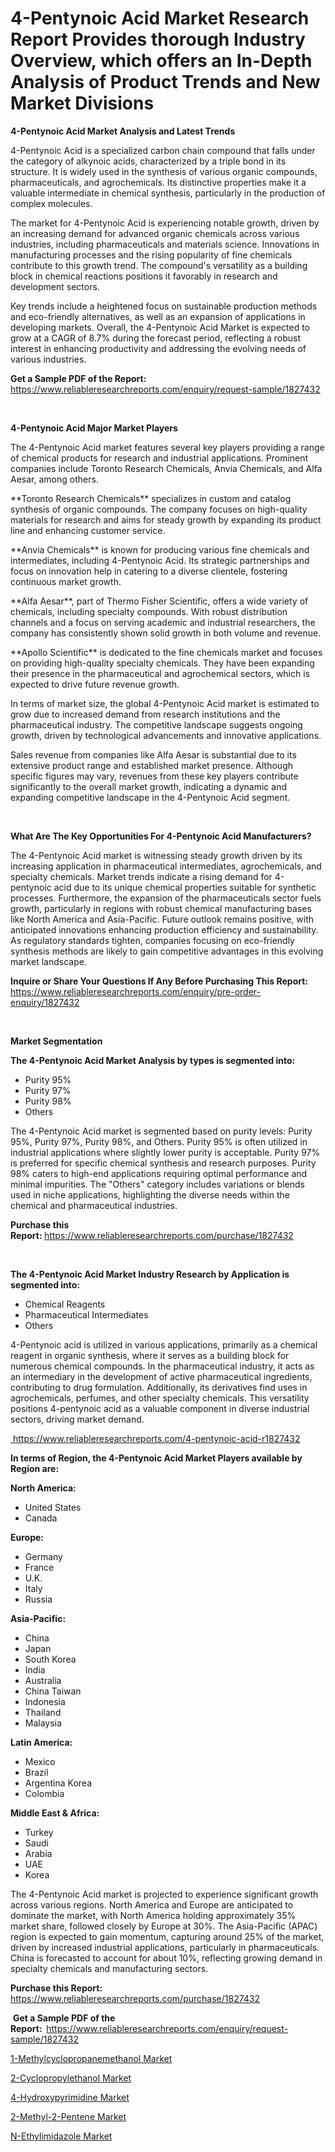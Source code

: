 <p><h1>4-Pentynoic Acid Market Research Report Provides thorough Industry Overview, which offers an In-Depth Analysis of Product Trends and New Market Divisions</h1></p><p><strong>4-Pentynoic Acid Market Analysis and Latest Trends</strong></p>
<p><p>4-Pentynoic Acid is a specialized carbon chain compound that falls under the category of alkynoic acids, characterized by a triple bond in its structure. It is widely used in the synthesis of various organic compounds, pharmaceuticals, and agrochemicals. Its distinctive properties make it a valuable intermediate in chemical synthesis, particularly in the production of complex molecules.</p><p>The market for 4-Pentynoic Acid is experiencing notable growth, driven by an increasing demand for advanced organic chemicals across various industries, including pharmaceuticals and materials science. Innovations in manufacturing processes and the rising popularity of fine chemicals contribute to this growth trend. The compound's versatility as a building block in chemical reactions positions it favorably in research and development sectors.</p><p>Key trends include a heightened focus on sustainable production methods and eco-friendly alternatives, as well as an expansion of applications in developing markets. Overall, the 4-Pentynoic Acid Market is expected to grow at a CAGR of 8.7% during the forecast period, reflecting a robust interest in enhancing productivity and addressing the evolving needs of various industries.</p></p>
<p><strong>Get a Sample PDF of the Report:&nbsp;</strong> <a href="https://www.reliableresearchreports.com/enquiry/request-sample/1827432?utm_campaign=8&utm_medium=2&utm_source=Github&utm_content=ia&utm_term=03022025&utm_id=4-pentynoic-acid">https://www.reliableresearchreports.com/enquiry/request-sample/1827432</a></p>
<p>&nbsp;</p>
<p><strong>4-Pentynoic Acid Major Market Players</strong></p>
<p><p>The 4-Pentynoic Acid market features several key players providing a range of chemical products for research and industrial applications. Prominent companies include Toronto Research Chemicals, Anvia Chemicals, and Alfa Aesar, among others.</p><p>**Toronto Research Chemicals** specializes in custom and catalog synthesis of organic compounds. The company focuses on high-quality materials for research and aims for steady growth by expanding its product line and enhancing customer service. </p><p>**Anvia Chemicals** is known for producing various fine chemicals and intermediates, including 4-Pentynoic Acid. Its strategic partnerships and focus on innovation help in catering to a diverse clientele, fostering continuous market growth.</p><p>**Alfa Aesar**, part of Thermo Fisher Scientific, offers a wide variety of chemicals, including specialty compounds. With robust distribution channels and a focus on serving academic and industrial researchers, the company has consistently shown solid growth in both volume and revenue.</p><p>**Apollo Scientific** is dedicated to the fine chemicals market and focuses on providing high-quality specialty chemicals. They have been expanding their presence in the pharmaceutical and agrochemical sectors, which is expected to drive future revenue growth.</p><p>In terms of market size, the global 4-Pentynoic Acid market is estimated to grow due to increased demand from research institutions and the pharmaceutical industry. The competitive landscape suggests ongoing growth, driven by technological advancements and innovative applications.</p><p>Sales revenue from companies like Alfa Aesar is substantial due to its extensive product range and established market presence. Although specific figures may vary, revenues from these key players contribute significantly to the overall market growth, indicating a dynamic and expanding competitive landscape in the 4-Pentynoic Acid segment.</p></p>
<p>&nbsp;</p>
<p><strong>What Are The Key Opportunities For 4-Pentynoic Acid Manufacturers?</strong></p>
<p><p>The 4-Pentynoic Acid market is witnessing steady growth driven by its increasing application in pharmaceutical intermediates, agrochemicals, and specialty chemicals. Market trends indicate a rising demand for 4-pentynoic acid due to its unique chemical properties suitable for synthetic processes. Furthermore, the expansion of the pharmaceuticals sector fuels growth, particularly in regions with robust chemical manufacturing bases like North America and Asia-Pacific. Future outlook remains positive, with anticipated innovations enhancing production efficiency and sustainability. As regulatory standards tighten, companies focusing on eco-friendly synthesis methods are likely to gain competitive advantages in this evolving market landscape.</p></p>
<p><strong>Inquire or Share Your Questions If Any Before Purchasing This Report:</strong> <a href="https://www.reliableresearchreports.com/enquiry/pre-order-enquiry/1827432?utm_campaign=8&utm_medium=2&utm_source=Github&utm_content=ia&utm_term=03022025&utm_id=4-pentynoic-acid">https://www.reliableresearchreports.com/enquiry/pre-order-enquiry/1827432</a></p>
<p>&nbsp;</p>
<p><strong>Market Segmentation</strong></p>
<p><strong>The 4-Pentynoic Acid Market Analysis by types is segmented into:</strong></p>
<p><ul><li>Purity 95%</li><li>Purity 97%</li><li>Purity 98%</li><li>Others</li></ul></p>
<p><p>The 4-Pentynoic Acid market is segmented based on purity levels: Purity 95%, Purity 97%, Purity 98%, and Others. Purity 95% is often utilized in industrial applications where slightly lower purity is acceptable. Purity 97% is preferred for specific chemical synthesis and research purposes. Purity 98% caters to high-end applications requiring optimal performance and minimal impurities. The "Others" category includes variations or blends used in niche applications, highlighting the diverse needs within the chemical and pharmaceutical industries.</p></p>
<p><strong>Purchase this Report:&nbsp;</strong><a href="https://www.reliableresearchreports.com/purchase/1827432?utm_campaign=8&utm_medium=2&utm_source=Github&utm_content=ia&utm_term=03022025&utm_id=4-pentynoic-acid">https://www.reliableresearchreports.com/purchase/1827432</a></p>
<p>&nbsp;</p>
<p><strong>The 4-Pentynoic Acid Market Industry Research by Application is segmented into:</strong></p>
<p><ul><li>Chemical Reagents</li><li>Pharmaceutical Intermediates</li><li>Others</li></ul></p>
<p><p>4-Pentynoic acid is utilized in various applications, primarily as a chemical reagent in organic synthesis, where it serves as a building block for numerous chemical compounds. In the pharmaceutical industry, it acts as an intermediary in the development of active pharmaceutical ingredients, contributing to drug formulation. Additionally, its derivatives find uses in agrochemicals, perfumes, and other specialty chemicals. This versatility positions 4-pentynoic acid as a valuable component in diverse industrial sectors, driving market demand.</p></p>
<p><a href="https://www.reliableresearchreports.com/4-pentynoic-acid-r1827432?utm_campaign=8&utm_medium=2&utm_source=Github&utm_content=ia&utm_term=03022025&utm_id=4-pentynoic-acid">&nbsp;https://www.reliableresearchreports.com/4-pentynoic-acid-r1827432</a></p>
<p><strong>In terms of Region, the 4-Pentynoic Acid Market Players available by Region are:</strong></p>
<p>
    <p> <strong> North America: </strong>
        <ul>
            <li>United States</li>
            <li>Canada</li>
        </ul>
        </p> 
    <p> <strong> Europe: </strong>
        <ul>
            <li>Germany</li>
            <li>France</li>
            <li>U.K.</li>
            <li>Italy</li>
            <li>Russia</li>
        </ul>
        </p> 
    <p> <strong> Asia-Pacific: </strong>
        <ul>
            <li>China</li>
            <li>Japan</li>
            <li>South Korea</li>
            <li>India</li>
            <li>Australia</li>
            <li>China Taiwan</li>
            <li>Indonesia</li>
            <li>Thailand</li>
            <li>Malaysia</li>
        </ul>
        </p> 
    <p> <strong> Latin America: </strong>
        <ul>
            <li>Mexico</li>
            <li>Brazil</li>
            <li>Argentina Korea</li>
            <li>Colombia</li>
        </ul>
        </p> 
    <p> <strong> Middle East & Africa: </strong>
        <ul>
            <li>Turkey</li>
            <li>Saudi</li>
            <li>Arabia</li>
            <li>UAE</li>
            <li>Korea</li>
        </ul>
    </p>
    </p>
<p><p>The 4-Pentynoic Acid market is projected to experience significant growth across various regions. North America and Europe are anticipated to dominate the market, with North America holding approximately 35% market share, followed closely by Europe at 30%. The Asia-Pacific (APAC) region is expected to gain momentum, capturing around 25% of the market, driven by increased industrial applications, particularly in pharmaceuticals. China is forecasted to account for about 10%, reflecting growing demand in specialty chemicals and manufacturing sectors.</p></p>
<p><strong>Purchase this Report: </strong><a href="https://www.reliableresearchreports.com/purchase/1827432?utm_campaign=8&utm_medium=2&utm_source=Github&utm_content=ia&utm_term=03022025&utm_id=4-pentynoic-acid">https://www.reliableresearchreports.com/purchase/1827432</a></p>
<p>&nbsp;<strong>Get a Sample PDF of the Report:&nbsp;&nbsp;</strong><a href="https://www.reliableresearchreports.com/enquiry/request-sample/1827432?utm_campaign=8&utm_medium=2&utm_source=Github&utm_content=ia&utm_term=03022025&utm_id=4-pentynoic-acid">https://www.reliableresearchreports.com/enquiry/request-sample/1827432</a></p>
<p><strong></strong></p>
<p><p><a href="https://github.com/tashiafun920/Market-Research-Report-List-1/blob/main/1-methylcyclopropanemethanol-market.md?utm_campaign=8&utm_medium=2&utm_source=Github&utm_content=ia&utm_term=03022025&utm_id=4-pentynoic-acid">1-Methylcyclopropanemethanol Market</a></p><p><a href="https://github.com/tshumaalzlam0/Market-Research-Report-List-1/blob/main/2-cyclopropylethanol-market.md?utm_campaign=8&utm_medium=2&utm_source=Github&utm_content=ia&utm_term=03022025&utm_id=4-pentynoic-acid">2-Cyclopropylethanol Market</a></p><p><a href="https://github.com/dingharhouma/Market-Research-Report-List-1/blob/main/4-hydroxypyrimidine-market.md?utm_campaign=8&utm_medium=2&utm_source=Github&utm_content=ia&utm_term=03022025&utm_id=4-pentynoic-acid">4-Hydroxypyrimidine Market</a></p><p><a href="https://github.com/toldenargelia86/Market-Research-Report-List-1/blob/main/2-methyl-2-pentene-market.md?utm_campaign=8&utm_medium=2&utm_source=Github&utm_content=ia&utm_term=03022025&utm_id=4-pentynoic-acid">2-Methyl-2-Pentene Market</a></p><p><a href="https://github.com/ezahdyre/Market-Research-Report-List-1/blob/main/n-ethylimidazole-market.md?utm_campaign=8&utm_medium=2&utm_source=Github&utm_content=ia&utm_term=03022025&utm_id=4-pentynoic-acid">N-Ethylimidazole Market</a></p></p>